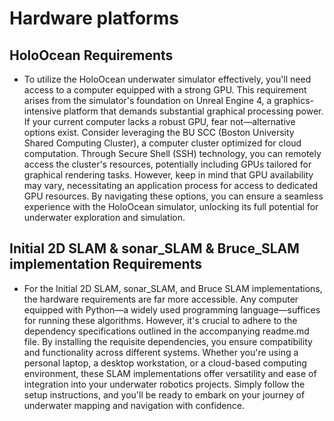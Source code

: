 # Hardware platforms
## HoloOcean Requirements
- To utilize the HoloOcean underwater simulator effectively, you'll need access to a computer equipped with a strong GPU. This requirement arises from the simulator's foundation on Unreal Engine 4, a graphics-intensive platform that demands substantial graphical processing power. If your current computer lacks a robust GPU, fear not—alternative options exist. Consider leveraging the BU SCC (Boston University Shared Computing Cluster), a computer cluster optimized for cloud computation. Through Secure Shell (SSH) technology, you can remotely access the cluster's resources, potentially including GPUs tailored for graphical rendering tasks. However, keep in mind that GPU availability may vary, necessitating an application process for access to dedicated GPU resources. By navigating these options, you can ensure a seamless experience with the HoloOcean simulator, unlocking its full potential for underwater exploration and simulation.
  
## Initial 2D SLAM & sonar_SLAM & Bruce_SLAM implementation Requirements
- For the Initial 2D SLAM, sonar_SLAM, and Bruce SLAM implementations, the hardware requirements are far more accessible. Any computer equipped with Python—a widely used programming language—suffices for running these algorithms. However, it's crucial to adhere to the dependency specifications outlined in the accompanying readme.md file. By installing the requisite dependencies, you ensure compatibility and functionality across different systems. Whether you're using a personal laptop, a desktop workstation, or a cloud-based computing environment, these SLAM implementations offer versatility and ease of integration into your underwater robotics projects. Simply follow the setup instructions, and you'll be ready to embark on your journey of underwater mapping and navigation with confidence.
